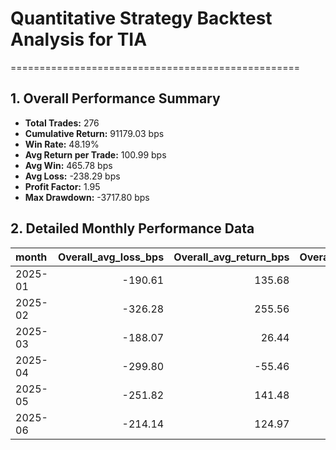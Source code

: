 # Quantitative Strategy Backtest Analysis for TIA
==================================================

## 1. Overall Performance Summary

- **Total Trades:** 276
- **Cumulative Return:** 91179.03 bps
- **Win Rate:** 48.19%
- **Avg Return per Trade:** 100.99 bps
- **Avg Win:** 465.78 bps
- **Avg Loss:** -238.29 bps
- **Profit Factor:** 1.95
- **Max Drawdown:** -3717.80 bps

## 2. Detailed Monthly Performance Data

| month   |   Overall_avg_loss_bps |   Overall_avg_return_bps |   Overall_avg_win_bps |   Overall_cumulative_return_bps |   Overall_max_drawdown_bps |   Overall_median_return_bps |   Overall_std_return_bps |   Overall_total_trades |   Overall_win_rate |   long_avg_loss_bps |   long_avg_return_bps |   long_avg_win_bps |   long_cumulative_return_bps |   long_max_drawdown_bps |   long_median_return_bps |   long_std_return_bps |   long_total_trades |   long_win_rate |   short_avg_loss_bps |   short_avg_return_bps |   short_avg_win_bps |   short_cumulative_return_bps |   short_max_drawdown_bps |   short_median_return_bps |   short_std_return_bps |   short_total_trades |   short_win_rate |
|:--------|-----------------------:|-------------------------:|----------------------:|--------------------------------:|---------------------------:|----------------------------:|-------------------------:|-----------------------:|-------------------:|--------------------:|----------------------:|-------------------:|-----------------------------:|------------------------:|-------------------------:|----------------------:|--------------------:|----------------:|---------------------:|-----------------------:|--------------------:|------------------------------:|-------------------------:|--------------------------:|-----------------------:|---------------------:|-----------------:|
| 2025-01 |                -190.61 |                   135.68 |                421.18 |                        10875.16 |                   -1581.95 |                       39.04 |                   511.11 |                  60.00 |               0.53 |             -252.69 |                122.48 |             409.37 |                      3934.03 |                -1336.40 |                    74.78 |                482.13 |               30.00 |            0.57 |              -136.80 |                 148.88 |              434.57 |                       4981.43 |                  -646.62 |                     -1.10 |                 538.20 |                30.00 |             0.50 |
| 2025-02 |                -326.28 |                   255.56 |                781.99 |                        13312.34 |                   -1787.74 |                       53.32 |                  1001.71 |                  40.00 |               0.53 |             -380.88 |                220.23 |             766.70 |                      4923.01 |                -1426.37 |                    66.71 |                765.41 |               21.00 |            0.52 |              -265.62 |                 294.60 |              798.80 |                       5621.73 |                  -821.11 |                     39.94 |                1209.15 |                19.00 |             0.53 |
| 2025-03 |                -188.07 |                    26.44 |                391.12 |                          920.06 |                   -1564.14 |                      -88.14 |                   471.02 |                  54.00 |               0.37 |             -265.75 |                -27.01 |             320.24 |                      -980.33 |                -1417.61 |                  -108.83 |                493.36 |               27.00 |            0.41 |              -119.02 |                  79.90 |              477.74 |                       2106.94 |                  -968.71 |                    -64.59 |                 441.13 |                27.00 |             0.33 |
| 2025-04 |                -299.80 |                   -55.46 |                318.23 |                        -2436.83 |                   -2803.42 |                      -82.83 |                   435.04 |                  43.00 |               0.40 |             -327.67 |                -88.35 |             257.33 |                     -1907.25 |                -1556.20 |                   -81.68 |                382.53 |               22.00 |            0.41 |              -271.92 |                 -21.01 |              386.73 |                       -654.38 |                 -2366.05 |                    -86.08 |                 481.58 |                21.00 |             0.38 |
| 2025-05 |                -251.82 |                   141.48 |                493.39 |                         5331.09 |                   -1027.82 |                       14.85 |                   715.09 |                  36.00 |               0.53 |             -277.41 |                104.16 |             703.77 |                      1299.22 |                -1532.01 |                  -107.27 |                925.85 |               18.00 |            0.39 |              -204.91 |                 178.81 |              370.67 |                       3568.28 |                  -536.53 |                     66.05 |                 403.36 |                18.00 |             0.67 |
| 2025-06 |                -214.14 |                   124.97 |                393.43 |                         6419.98 |                   -1034.52 |                       35.00 |                   430.02 |                  43.00 |               0.56 |             -218.32 |                 28.35 |             299.69 |                       492.07 |                 -781.78 |                   -46.45 |                333.20 |               21.00 |            0.48 |              -208.41 |                 217.19 |              460.39 |                       5649.89 |                  -857.46 |                     73.52 |                 487.90 |                22.00 |             0.64 |